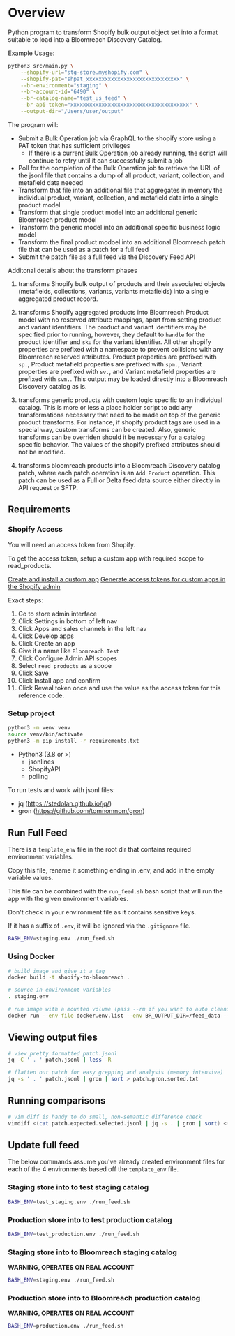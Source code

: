 # Overview

Python program to transform Shopify bulk output object set into a format suitable to load into a Bloomreach Discovery Catalog.

Example Usage:

```bash
python3 src/main.py \
    --shopify-url="stg-store.myshopify.com" \
    --shopify-pat="shpat_xxxxxxxxxxxxxxxxxxxxxxxxxxxxxx" \
    --br-environment="staging" \
    --br-account-id="6490" \
    --br-catalog-name="test_us_feed" \
    --br-api-token="xxxxxxxxxxxxxxxxxxxxxxxxxxxxxxxxxxxxxx" \
    --output-dir="/Users/user/output"
```

The program will:
* Submit a Bulk Operation job via GraphQL to the shopify store using a PAT token that has sufficient privileges
  * If there is a current Bulk Operation job already running, the script will continue to retry until it can successfully submit a job
* Poll for the completion of the Bulk Operation job to retrieve the URL of the jsonl file that contains a dump of all product, variant, collection, and metafield data needed
* Transform that file into an additional file that aggregates in memory the individual product, variant, collection, and metafield data into a single product model
* Transform that single product model into an additional generic Bloomreach product model
* Transform the generic model into an additional specific business logic model
* Transform the final product modoel into an additional Bloomreach patch file that can be used as a patch for a full feed
* Submit the patch file as a full feed via the Discovery Feed API

Additonal details about the transform phases

1. transforms Shopify bulk output of products and their associated objects (metafields, collections, variants, variants metafields) into a single aggregated product record.

1. transforms Shopify aggregated products into Bloomreach Product model with no reserved attribute mappings, apart from setting product and variant identifiers. The product and variant identifiers may be specified prior to running, however, they default to `handle` for the product identifier and `sku` for the variant identifier. All other shopify properties are prefixed with a namespace to prevent collisions with any Bloomreach reserved attributes. Product properties are prefixed with `sp.`, Product metafield properties are prefixed with `spm.`, Variant properties are prefixed with `sv.`, and Variant metafield properties are prefixed with `svm.`. This output may be loaded directly into a Bloomreach Discovery catalog as is.

1. transforms generic products with custom logic specific to an individual catalog. This is more or less a place holder script to add any transformations necessary that need to be made on top of the generic product transforms. For instance, if shopify product tags are used in a special way, custom transforms can be created. Also, generic transforms can be overriden should it be necessary for a catalog specific behavior. The values of the shopify prefixed attributes should not be modified.

1. transforms bloomreach products into a Bloomreach Discovery catalog patch, where each patch operation is an `Add Product` operation. This patch can be used as a Full or Delta feed data source either directly in API request or SFTP.

## Requirements

### Shopify Access

You will need an access token from Shopify.

To get the access token, setup a custom app with required scope to read_products.

[Create and install a custom app](https://help.shopify.com/en/manual/apps/app-types/custom-apps#create-and-install-a-custom-app)
[Generate access tokens for custom apps in the Shopify admin](https://shopify.dev/docs/apps/auth/admin-app-access-tokens)

Exact steps:

1. Go to store admin interface
2. Click Settings in bottom of left nav
3. Click Apps and sales channels in the left nav
4. Click Develop apps
5. Click Create an app
6. Give it a name like `Bloomreach Test`
7. Click Configure Admin API scopes
8. Select `read_products` as a scope
9. Click Save
10. Click Install app and confirm
11. Click Reveal token once and use the value as the access token for this reference code.

### Setup project

```bash
python3 -m venv venv
source venv/bin/activate
python3 -m pip install -r requirements.txt
```

* Python3 (3.8 or >)
    * jsonlines
    * ShopifyAPI
    * polling

To run tests and work with jsonl files:
* jq (https://stedolan.github.io/jq/)
* gron (https://github.com/tomnomnom/gron)

## Run Full Feed

There is a `template_env` file in the root dir that contains required environment variables.

Copy this file, rename it something ending in .env, and add in the empty variable values.

This file can be combined with the `run_feed.sh` bash script that will run the app with the given environment variables.

Don't check in your environment file as it contains sensitive keys.

If it has a suffix of `.env`, it will be ignored via the `.gitignore` file.

```bash
BASH_ENV=staging.env ./run_feed.sh
```

### Using Docker

```bash
# build image and give it a tag
docker build -t shopify-to-bloomreach .

# source in environment variables
. staging.env

# run image with a mounted volume (pass --rm if you want to auto cleanup)
docker run --env-file docker.env.list --env BR_OUTPUT_DIR=/feed_data --mount source=feed_data,target=/feed_data shopify-to-bloomreach
```

## Viewing output files

```bash
# view pretty formatted patch.jsonl
jq -C ' . ' patch.jsonl | less -R

# flatten out patch for easy grepping and analysis (memory intensive)
jq -s ' . ' patch.jsonl | gron | sort > patch.gron.sorted.txt
```

## Running comparisons

```bash
# vim diff is handy to do small, non-semantic difference check
vimdiff <(cat patch.expected.selected.jsonl | jq -s . | gron | sort) <(cat patch.selected.jsonl | jq -s . | gron | sort)
```

## Update full feed

The below commands assume you've already created environment files for each of the 4 environments based off the `template_env` file.

### Staging store into to test staging catalog

```bash
BASH_ENV=test_staging.env ./run_feed.sh
```


### Production store into to test production catalog

```bash
BASH_ENV=test_production.env ./run_feed.sh
```

### Staging store into to Bloomreach staging catalog

__WARNING, OPERATES ON REAL ACCOUNT__

```bash
BASH_ENV=staging.env ./run_feed.sh
```

### Production store into to Bloomreach production catalog

__WARNING, OPERATES ON REAL ACCOUNT__

```bash
BASH_ENV=production.env ./run_feed.sh
```

